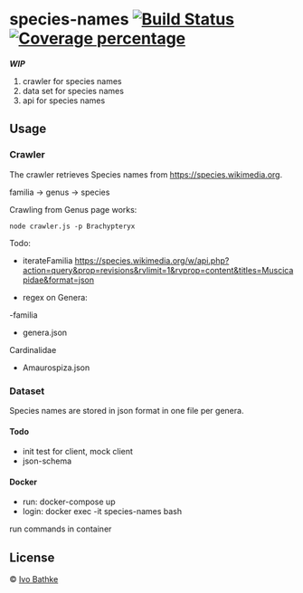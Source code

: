# species-names [![Build Status][travis-image]][travis-url] [![Coverage percentage][coveralls-image]][coveralls-url]

***WIP***

1. crawler for species names
2. data set for species names
3. api for species names

## Usage

### Crawler
The crawler retrieves Species names from https://species.wikimedia.org.

familia -> genus -> species

Crawling from Genus page works:

    node crawler.js -p Brachypteryx

Todo:
- iterateFamilia
https://species.wikimedia.org/w/api.php?action=query&prop=revisions&rvlimit=1&rvprop=content&titles=Muscicapidae&format=json

- regex on Genera: 

-familia
 - genera.json
  
Cardinalidae
  - Amaurospiza.json
   


### Dataset
Species names are stored in json format in one file per genera.  

#### Todo
- init test for client, mock client
- json-schema

#### Docker
- run: docker-compose up
- login: docker exec -it species-names bash

run commands in container

## License

© [Ivo Bathke]()


[travis-image]: https://travis-ci.org/ivoba/species-names.svg?branch=master
[travis-url]: https://travis-ci.org/ivoba/species-names
[coveralls-image]: https://coveralls.io/repos/ivoba/species-names/badge.svg
[coveralls-url]: https://coveralls.io/r/ivoba/species-names
